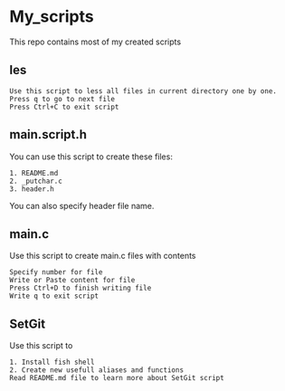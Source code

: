 # My_scripts

This repo contains most of my created scripts

## les
```
Use this script to less all files in current directory one by one.
Press q to go to next file
Press Ctrl+C to exit script
```
## main.script.h
You can use this script to create these files:
```
1. README.md
2. _putchar.c
3. header.h
```
You can also specify header file name.

## main.c
Use this script to create main.c files with contents
```
Specify number for file
Write or Paste content for file
Press Ctrl+D to finish writing file
Write q to exit script
```

## SetGit
Use this script to
```
1. Install fish shell
2. Create new usefull aliases and functions
Read README.md file to learn more about SetGit script
```
